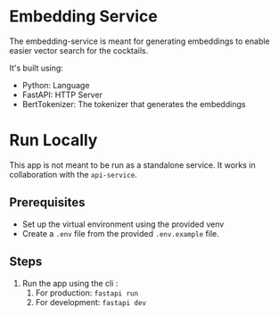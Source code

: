 # Embedding Service

The embedding-service is meant for generating embeddings to enable
easier vector search for the cocktails.

It's built using:
- Python: Language 
- FastAPI: HTTP Server
- BertTokenizer: The tokenizer that generates the embeddings

# Run Locally 
This app is not meant to be run as a standalone service. It works in collaboration with
the `api-service`.

## Prerequisites
- Set up the virtual environment using the provided venv
- Create a `.env` file from the provided `.env.example` file.

## Steps
1. Run the app using the cli :
   1. For production: `fastapi run`
   2. For development: `fastapi dev`